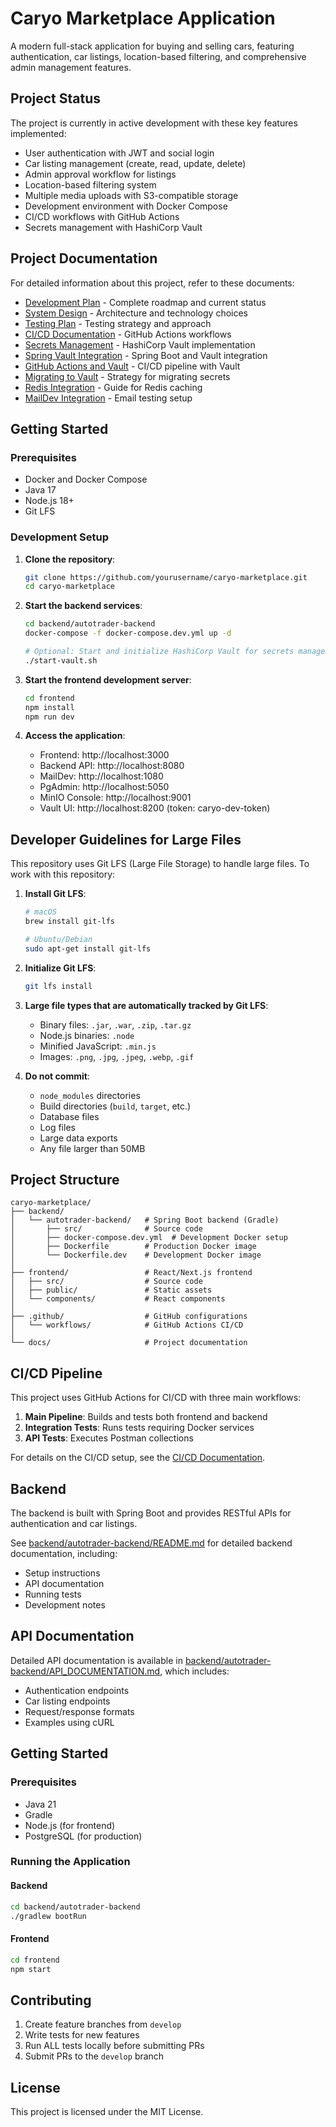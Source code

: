 # Caryo Marketplace Application

A modern full-stack application for buying and selling cars, featuring authentication, car listings, location-based filtering, and comprehensive admin management features.

## Project Status

The project is currently in active development with these key features implemented:
- User authentication with JWT and social login
- Car listing management (create, read, update, delete)
- Admin approval workflow for listings
- Location-based filtering system
- Multiple media uploads with S3-compatible storage
- Development environment with Docker Compose
- CI/CD workflows with GitHub Actions
- Secrets management with HashiCorp Vault

## Project Documentation

For detailed information about this project, refer to these documents:

- [Development Plan](DEVELOPMENT_PLAN.md) - Complete roadmap and current status
- [System Design](docs/system_design.md) - Architecture and technology choices
- [Testing Plan](docs/testing_plan.md) - Testing strategy and approach
- [CI/CD Documentation](.github/workflows/README.md) - GitHub Actions workflows
- [Secrets Management](docs/secrets_management.md) - HashiCorp Vault implementation
- [Spring Vault Integration](docs/spring_vault_integration.md) - Spring Boot and Vault integration
- [GitHub Actions and Vault](docs/vault_github_actions_integration.md) - CI/CD pipeline with Vault
- [Migrating to Vault](docs/migrating_to_vault.md) - Strategy for migrating secrets
- [Redis Integration](backend/autotrader-backend/docs/redis-integration-guide.md) - Guide for Redis caching
- [MailDev Integration](backend/autotrader-backend/docs/maildev-integration-guide.md) - Email testing setup

## Getting Started

### Prerequisites
- Docker and Docker Compose
- Java 17
- Node.js 18+
- Git LFS

### Development Setup

1. **Clone the repository**:
   ```bash
   git clone https://github.com/yourusername/caryo-marketplace.git
   cd caryo-marketplace
   ```

2. **Start the backend services**:
   ```bash
   cd backend/autotrader-backend
   docker-compose -f docker-compose.dev.yml up -d
   
   # Optional: Start and initialize HashiCorp Vault for secrets management
   ./start-vault.sh
   ```

3. **Start the frontend development server**:
   ```bash
   cd frontend
   npm install
   npm run dev
   ```

4. **Access the application**:
   - Frontend: http://localhost:3000
   - Backend API: http://localhost:8080
   - MailDev: http://localhost:1080
   - PgAdmin: http://localhost:5050
   - MinIO Console: http://localhost:9001
   - Vault UI: http://localhost:8200 (token: caryo-dev-token)

## Developer Guidelines for Large Files

This repository uses Git LFS (Large File Storage) to handle large files. To work with this repository:

1. **Install Git LFS**:
   ```bash
   # macOS
   brew install git-lfs

   # Ubuntu/Debian
   sudo apt-get install git-lfs
   ```

2. **Initialize Git LFS**:
   ```bash
   git lfs install
   ```

3. **Large file types that are automatically tracked by Git LFS**:
   - Binary files: `.jar`, `.war`, `.zip`, `.tar.gz`
   - Node.js binaries: `.node`
   - Minified JavaScript: `.min.js`
   - Images: `.png`, `.jpg`, `.jpeg`, `.webp`, `.gif`

4. **Do not commit**:
   - `node_modules` directories
   - Build directories (`build`, `target`, etc.)
   - Database files
   - Log files
   - Large data exports
   - Any file larger than 50MB

## Project Structure

```
caryo-marketplace/
├── backend/
│   └── autotrader-backend/   # Spring Boot backend (Gradle)
│       ├── src/              # Source code
│       ├── docker-compose.dev.yml  # Development Docker setup
│       ├── Dockerfile        # Production Docker image
│       └── Dockerfile.dev    # Development Docker image
│
├── frontend/                 # React/Next.js frontend
│   ├── src/                  # Source code
│   ├── public/               # Static assets
│   └── components/           # React components
│
├── .github/                  # GitHub configurations
│   └── workflows/            # GitHub Actions CI/CD
│
└── docs/                     # Project documentation
```

## CI/CD Pipeline

This project uses GitHub Actions for CI/CD with three main workflows:

1. **Main Pipeline**: Builds and tests both frontend and backend
2. **Integration Tests**: Runs tests requiring Docker services
3. **API Tests**: Executes Postman collections

For details on the CI/CD setup, see the [CI/CD Documentation](.github/workflows/README.md).

## Backend

The backend is built with Spring Boot and provides RESTful APIs for authentication and car listings.

See [backend/autotrader-backend/README.md](backend/autotrader-backend/README.md) for detailed backend documentation, including:

- Setup instructions
- API documentation
- Running tests
- Development notes

## API Documentation

Detailed API documentation is available in [backend/autotrader-backend/API_DOCUMENTATION.md](backend/autotrader-backend/API_DOCUMENTATION.md), which includes:

- Authentication endpoints
- Car listing endpoints
- Request/response formats
- Examples using cURL

## Getting Started

### Prerequisites

- Java 21
- Gradle
- Node.js (for frontend)
- PostgreSQL (for production)

### Running the Application

#### Backend

```bash
cd backend/autotrader-backend
./gradlew bootRun
```

#### Frontend 

```bash
cd frontend
npm start
```

## Contributing

1. Create feature branches from `develop`
2. Write tests for new features
3. Run ALL tests locally before submitting PRs
4. Submit PRs to the `develop` branch

## License

This project is licensed under the MIT License.
